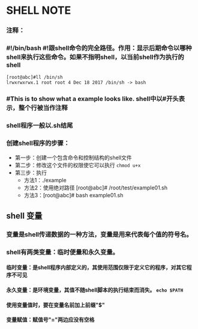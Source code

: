 # SHELL NOTE
### 注释：
### \#!/bin/bash \#!跟shell命令的完全路径。作用：显示后期命令以哪种shell来执行这些命令。如果不指明shell，以当前shell作为执行的shell
    [root@abc]#ll /bin/sh
    lrwxrwxrwx.1 root root 4 Dec 18 2017 /bin/sh -> bash

### \#This is to show what a example looks like. shell中以#开头表示，整个行被当作注释
### shell程序一般以.sh结尾

### 创建shell程序的步骤：
+ 第一步：创建一个包含命令和控制结构的shell文件
+ 第二步：修改这个文件的权限使它可以执行 ```chmod u+x```
+ 第三步：执行
    * 方法1：./example
    * 方法2：使用绝对路径 [root@abc]\# /root/test/example01.sh
    * 方法3：[root@abc]\# bash example01.sh

## shell 变量
### 变量是shell传递数据的一种方法，变量是用来代表每个值的符号名。
### shell有两类变量：临时便量和永久变量。

#### 临时变量：是shell程序内部定义的，其使用范围仅限于定义它的程序，对其它程序不可见
#### 永久变量：是环境变量，其值不随shell脚本的执行结束而消失。 ```echo $PATH```
#### 使用变量值时，要在变量名前加上前缀"$"
#### 变量赋值：赋值号"="两边应没有空格

